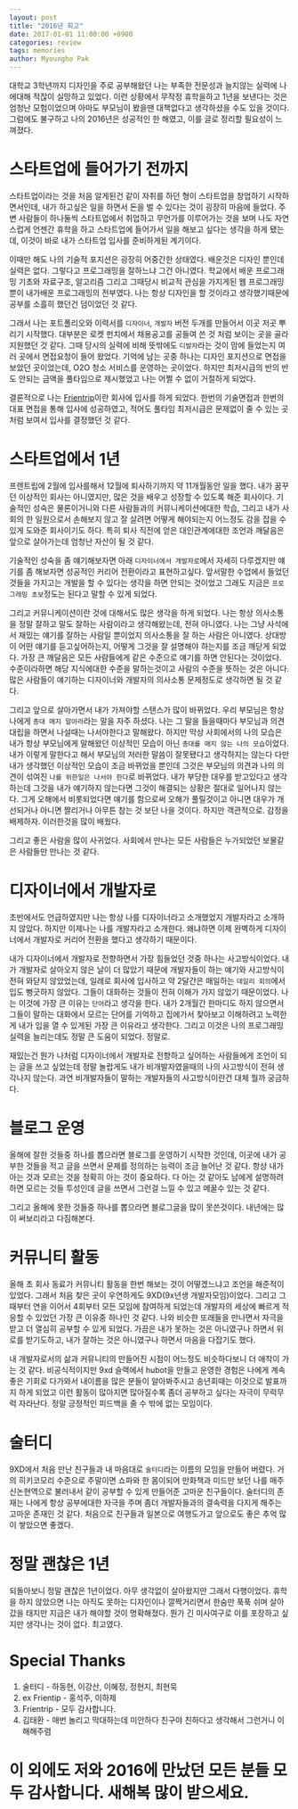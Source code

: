 ```yaml
---
layout: post
title: "2016년 회고"
date: 2017-01-01 11:00:00 +0900
categories: review
tags: memories
author: Myoungho Pak
---
```


대학교 3학년까지 디자인을 주로 공부해왔던 나는 부족한 전문성과 늘지않는 실력에 나에대해 적잖이 실망하고 있었다. 이런 상황에서 무작정 휴학을하고 1년을 보낸다는 것은 엄청난 모험이었으며 아마도 부모님이 봤을땐 대책없다고 생각하셨을 수도 있을 것이다. 그럼에도 불구하고 나의 2016년은 성공적인 한 해였고, 이를 글로 정리할 필요성이 느껴졌다.

# 스타트업에 들어가기 전까지

스타트업이라는 것을 처음 알게된건 같이 자취를 하던 형이 스타트업을 창업하기 시작하면서인데, 내가 하고싶은 일을 하면서 돈을 벌 수 있다는 것이 굉장히 마음에 들었다. 주변 사람들이 하나둘씩 스타트업에서 취업하고 무언가를 이루어가는 것을 보며 나도 자연스럽게 언젠간 휴학을 하고 스타트업에 들어가서 일을 해보고 싶다는 생각을 하게 됐는데, 이것이 바로 내가 스타트업 입사를 준비하게된 계기이다.

이때만 해도 나의 기술적 포지션은 굉장히 어중간한 상태였다. 배운것은 디자인 뿐인데 실력은 없다. 그렇다고 프로그래밍을 잘하느냐 그건 아니였다. 학교에서 배운 프로그래밍 기초와 자료구조, 알고리즘 그리고 그때당시 비교적 관심을 가지게된 웹 프로그래밍 뿐이 내가배운 프로그래밍의 전부였다. 나는 항상 디자인을 할 것이라고 생각했기때문에 공부를 소흘히 했던건 덤이었던 것 같다.

그래서 나는 포트폴리오와 이력서를 `디자이너`, `개발자` 버전 두개를 만들어서 이곳 저곳 뿌리기 시작했다. 대부분은 로켓 펀치에서 채용공고를 공들여 쓴 것 처럼 보이는 곳을 골라 지원했던 것 같다. 그때 당시의 실력에 비해 뜻밖에도 `디발자`라는 것이 맘에 들었는지 여러 곳에서 면접요청이 들어 왔었다. 기억에 남는 곳중 하나는 디자인 포지션으로 면접을 보았던 곳이었는데, O2O 청소 서비스를 운영하는 곳이었다. 하지만 최저시급의 반의 반도 안되는 금액을 풀타임으로 제시했었고 나는 어쩔 수 없이 거절하게 되었다.

결론적으로 나는 [Frientrip](https://www.frip.co.kr)이란 회사에 입사를 하게 되었다. 한번의 기술면접과 한번의 대표 면접을 통해 입사에 성공하였고, 적어도 풀타임 최저시급은 문제없이 줄 수 있는 곳처럼 보여서 입사를 결정했던 것 같다.

# 스타트업에서 1년

프렌트립에 2월에 입사를해서 12월에 퇴사하기까지 약 11개월동안 일을 했다. 내가 꿈꾸던 이상적인 회사는 아니였지만, 많은 것을 배우고 성장할 수 있도록 해준 회사이다.
기술적인 성숙은 물론이거니와 다른 사람들과의 커뮤니케이션에대한 학습, 그리고 내가 사회의 한 일원으로서 손해보지 않고 잘 살려면 어떻게 해야되는지 어느정도 감을 잡을 수 있게 도와준 회사이기도 하다. 특히 퇴사 직전에 얻은 대인관계에대한 조언과 깨달음은 앞으로 살아가는데 엄청난 자산이 될 것 같다. 

기술적인 성숙을 좀 얘기해보자면 아래 `디자이너에서 개발자로`에서 자세히 다루겠지만 얘기를 좀 해보자면 성공적인 커리어 전환이라고 표현하고싶다. 앞서말한 수업에서 들었던 것들을 가지고는 개발을 할 수 있다는 생각을 하면 안되는 것이었고 그래도 지금은 `프로그래밍 초보`정도는 된다고 말할 수 있게 되었다.

그리고 커뮤니케이션이란 것에 대해서도 많은 생각을 하게 되었다. 나는 항상 의사소통을 정말 잘하고 말도 잘하는 사람이라고 생각해왔는데, 전혀 아니였다. 나는 그냥 사석에서 재밌는 얘기를 잘하는 사람일 뿐이었지 의사소통을 잘 하는 사람은 아니였다. 상대방이 어떤 얘기를 듣고싶어하는지, 어떻게 그것을 잘 설명해야 하는지를 조금 깨닫게 되었다. 가장 큰 깨달음은 모든 사람들에게 같은 수준으로 얘기를 하면 안된다는 것이었다. 수준이라하면 해당 지식에대한 수준을 말하는것이고 사람의 수준을 뜻하는 것은 아니다.
많은 사람들이 얘기하는 디자이너와 개발자의 의사소통 문제정도로 생각하면 될 것 같다.

그리고 앞으로 살아가면서 내가 가져야할 스탠스가 많이 바뀌었다. 우리 부모님은 항상 나에게 `총대 매지 말아라`라는 말을 자주 하셨다. 나는 그 말을 들을때마다 부모님과 의견대립을 하면서 나설때는 나서야한다고 말해왔다. 하지만 막상 사회에서의 나의 모습은 내가 항상 부모님에게 말해왔던 이상적인 모습이 아닌 `총대를 매지 않는 나의 모습`이었다. 내가 이렇게 말한다고 해서 부모님의 저러한 말씀이 잘못됐다고 생각하지는 않는다 다만 내가 생각했던 이상적인 모습이 조금 바뀌었을 뿐인데 그것은 부모님의 의견과 나의 의견이 섞여진 `나를 위한일은 나서야 한다`로 바뀌었다. 내가 부당한 대우를 받고있다고 생각하는데 그것을 내가 얘기하지 않는다면 그것이 해결되는 상황은 절대로 일어나지 않는다. 그게 오해에서 비롯되었다면 얘기를 함으로써 오해가 풀릴것이고 아니면 대우가 개선되거나 아니면 짤리거나 아무튼 참는 것 보단 나을 것이다. 하지만 객관적으로. 감정을 배제하자. 이러한것을 많이 배웠다.

그리고 좋은 사람을 많이 사귀었다. 사회에서 만나는 모든 사람들은 누가되었던 보물같은 사람들만 만나는 것 같다.

# 디자이너에서 개발자로

초반에서도 언급하였지만 나는 항상 나를 디자이너라고 소개했었지 개발자라고 소개하지 않았다. 하지만 이제나는 나를 개발자라고 소개한다. 왜냐하면 이제 완벽하게 디자이너에서 개발자로 커리어 전환을 했다고 생각하기 때문이다.

내가 디자이너에서 개발자로 전향하면서 가장 힘들었던 것중 하나는 사고방식이었다. 내가 개발자로 살아오지 않은 날이 더 많았기 때문에 개발자들이 하는 얘기와 사고방식이 전혀 와닫지 않았었는데, 일례로 회사에 입사하고 약 2달간은 매일하는 `데일리 회의`에서 입도 뻥긋하지 않았다. 그들이 대화하는 것들이 전혀 이해가 가지 않았기 때문이었다.
나는 이것에 가장 큰 이유는 `단어`라고 생각을 한다. 내가 2개월간 한마디도 하지 않으면서 그들이 말하는 대화에서 모르는 단어를 기억하고 집에가서 찾아보고 이해하려고 노력한게 내가 입을 열 수 있게된 가장 큰 이유라고 생각한다. 그리고 이것은 나의 프로그래밍 실력을 늘리는데도 정말 큰 도움이 되었다. 정말로.

재밌는건 뭔가 나처럼 디자이너에서 개발자로 전향하고 싶어하는 사람들에게 조언이 되는 글을 쓰고 싶었는데 정말 놀랍게도 내가 비개발자였을때의 나의 사고방식이 전혀 생각나지 않는다. 과연 비개발자들이 말하는 개발자들의 사고방식이란건 대체 뭘까 궁금하다. 

# 블로그 운영

올해에 잘한 것들중 하나를 뽑으라면 블로그를 운영하기 시작한 것인데, 이곳에 내가 공부한 것들을 적고 글을 쓰면서 문제를 정의하는 능력이 조금 늘어난 것 같다.
항상 내가 아는 것과 모르는 것을 정확히 아는 것이 중요하다. 다 아는 것 같아도 남에게 설명하려하면 모르는 것들 투성인데 글을 쓰면서 그런걸 느낄 수 있고
메꿀수 있는 것 같다.

그리고 올해에 못한 것들중 하나를 뽑으라면 블로그글을 많이 못쓴것이다. 내년에는 많이 써보리라고 다짐해본다.

# 커뮤니티 활동

올해 초 회사 동료가 커뮤니티 활동을 한번 해보는 것이 어떻겠느냐고 조언을 해준적이 있었다. 그래서 처음 찾은 곳이 우연하게도 9XD(9x년생 개발자모임)이었다.
그리고 그때부터 연을 이어서 4회부터 모든 모임에 참여하게 되었는데 개발자의 세상에 빠르게 적응할 수 있었던 가장 큰 이유중 하나인 것 같다. 나와 비슷한 또래들을 만나면서 자극을 받고 더 열심히 공부할 수 있게 되었다. 가끔은 내가 못하는 것은 아니였구나 하면서 위로를 받기도하고, 내가 잘하는 것은 아니였구나 하면서 마음을 다잡기도 했다.

내 개발자로서의 삶과 커뮤니티의 만들어진 시점이 어느정도 비슷하다보니 더 애착이 가는 것 같다. 비공식적이지만 9xd 슬랙에서 hubot을 만들고 운영한 경험은 나에게 계속 좋은 기회로 다가와서 내이름을 많은 분들이 알아봐주시고 송년회때는 이것으로 발표까지 하게 되었고 이런 활동이 많아지면 많아질수록 좀더 공부하고 싶다는 자극이 무럭무럭 자라난다. 정말 긍정적인 피드백을 줄 수 밖에 없는 모임이다.

# 술터디

9XD에서 처음 만난 친구들과 내 마음대로 `술터디`라는 이름의 모임을 만들어 버렸다. 거의 히키코모리 수준으로 주말이면 쇼파와 한 몸이되어 만화책과 미드만 보던 나를 매주 신논현역으로 불러내서 같이 공부할 수 있게 만들어준 고마운 친구들이다. 술터디의 존재는 나에게 항상 공부에대한 자극을 주며 좀더 개발자들과의 결속력을 다지게 해주는 고마운 존재인 것 같다. 처음으로 친구들과 일본으로 여행도가고 앞으로도 좋은 추억 많이 쌓았으면 좋겠다.

# 정말 괜찮은 1년

되돌아보니 정말 괜찮은 1년이었다. 아무 생각없이 살아왔지만 그래서 다행이었다. 휴학을 하지 않았으면 나는 아직도 못하는 디자인이나 깔짝거리면서 한숨만 푹푹 쉬며 살아갔을 태지만 지금은 내가 해야할 것이 명확해졌다. 뭔가 긴 미사여구로 이를 포장하고 싶지만 생각나는 것이 없다. 최고였다.

# Special Thanks

1. 술터디 - 하동현, 이강산, 이혜정, 정현지, 최현묵
2. ex Frientip - 홍석주, 이하제
3. Frientrip - 모두 감사합니다.
4. 김태환 - 매번 놀리고 막대하는데 미안하다 친구야 친하다고 생각해서 그런거니 이해해주렴

# 이 외에도 저와 2016에 만났던 모든 분들 모두 감사합니다. 새해복 많이 받으세요.

